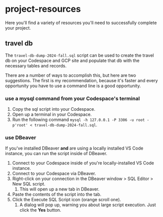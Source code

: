 # project-resources

Here you'll find a variety of resources you'll need to successfully complete your project.

## travel db

The `travel-db-dump-2024-fall.sql` script can be used to create the travel db on your Codespace and GCP site and populate that db with the necessary tables and records.

There are a number of ways to accomplish this, but here are two suggestions. The first is my recommendation, because it's faster and every opportunity you have to use a command line is a good opportunity.

### use a mysql command from your Codespace's terminal

1. Copy the sql script into your Codespace.
2. Open up a terminal in your Codespace.
3. Run the following command `mysql -h 127.0.0.1 -P 3306 -u root -p'root' < travel-db-dump-2024-fall.sql`.

### use DBeaver

If you've installed DBeaver **and** are using a locally installed VS Code instance, you can run the script inside of DBeaver.

1. Connect to your Codespace inside of you're locally-installed VS Code instance.
2. Connect to your Codespace via DBeaver.
3. Right-click on your connection in the DBeaver window > SQL Editor > New SQL script.
    1. This will open up a new tab in DBeaver.
4. Paste the contents of the script into the tab.
5. Click the Execute SQL Script icon (orange scroll one).
    1. A dialog will pop up, warning you about large script execution. Just click the **Yes** button.